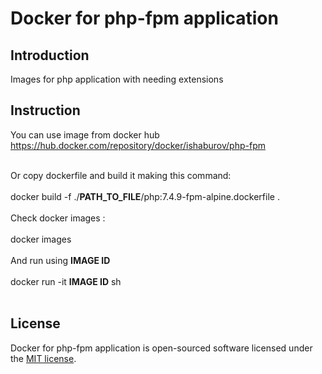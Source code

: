 # Docker for php-fpm application


## Introduction
  
 Images for php application with needing extensions

## Instruction

You can use image from docker hub <br>
https://hub.docker.com/repository/docker/ishaburov/php-fpm<br><br>

Or copy dockerfile and build it making this command:<br><br>
docker build -f ./<b>PATH_TO_FILE</b>/php:7.4.9-fpm-alpine.dockerfile . <br><br>
Check docker images : <br><br>
docker images <br><br>
And run using <b>IMAGE ID</b> <br><br>
docker run -it <b>IMAGE ID</b> sh <br><br>
## License
Docker for php-fpm application is open-sourced software licensed under the [MIT license](LICENSE).
